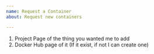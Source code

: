 ```yaml
---
name: Request a Container
about: Request new containers

---
```


1. Project Page of the thing you wanted me to add
2. Docker Hub page of it (If it exist, if not I can create one)
